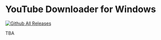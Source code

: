 # YouTube Downloader for Windows

[![Github All Releases](https://img.shields.io/github/downloads/mariosemes/YouTube-Downloader-for-Windows/total.svg)]()

TBA
